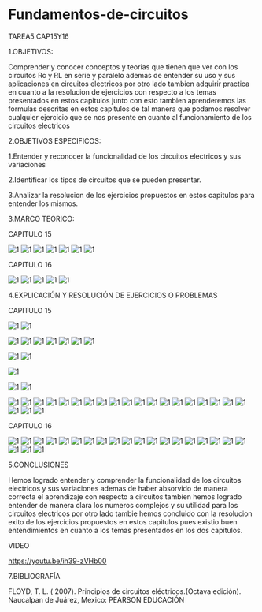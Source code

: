 # Fundamentos-de-circuitos
TAREA5 CAP15Y16

1.OBJETIVOS:

Comprender y conocer conceptos y teorias que tienen que ver con los circuitos Rc y RL en serie y paralelo ademas de entender su uso y sus aplicaciones en circuitos electricos por otro lado tambien adquirir practica en cuanto a la resolucion de ejercicios con respecto a los temas presentados en estos capitulos junto con esto tambien  aprenderemos  las formulas descritas en estos capitulos de tal manera que podamos resolver cualquier ejercicio que se nos presente en cuanto al funcionamiento de los circuitos electricos

2.OBJETIVOS ESPECIFICOS:

1.Entender y reconocer la funcionalidad de los circuitos electricos y sus variaciones

2.Identificar los tipos de circuitos que se pueden presentar.

3.Analizar la resolucion de los ejercicios propuestos en estos capitulos para entender los mismos. 

3.MARCO TEORICO:

CAPITULO 15

![1](https://github.com/Josselyn2/Fundamentos-de-circuitos/blob/Principal/IMAGENES/CAPITULO15,16/MAPAS/1.png?raw=true)
![1](https://github.com/Josselyn2/Fundamentos-de-circuitos/blob/Principal/IMAGENES/CAPITULO15,16/MAPAS/2.png?raw=true)
![1](https://github.com/Josselyn2/Fundamentos-de-circuitos/blob/Principal/IMAGENES/CAPITULO15,16/MAPAS/3.png?raw=true)
![1](https://github.com/Josselyn2/Fundamentos-de-circuitos/blob/Principal/IMAGENES/CAPITULO15,16/MAPAS/4.png?raw=true)
![1](https://github.com/Josselyn2/Fundamentos-de-circuitos/blob/Principal/IMAGENES/CAPITULO15,16/MAPAS/5.png?raw=true)
![1](https://github.com/Josselyn2/Fundamentos-de-circuitos/blob/Principal/IMAGENES/CAPITULO15,16/MAPAS/6.png?raw=true)
![1](https://github.com/Josselyn2/Fundamentos-de-circuitos/blob/Principal/IMAGENES/CAPITULO15,16/MAPAS/7.png?raw=true)

CAPITULO 16

![1](https://github.com/Josselyn2/Fundamentos-de-circuitos/blob/Principal/IMAGENES/CAPITULO15,16/MAPAS/m1.jpg?raw=true)
![1](https://github.com/Josselyn2/Fundamentos-de-circuitos/blob/Principal/IMAGENES/CAPITULO15,16/MAPAS/m2.png?raw=true)
![1](https://github.com/Josselyn2/Fundamentos-de-circuitos/blob/Principal/IMAGENES/CAPITULO15,16/MAPAS/m3.png?raw=true)
![1](https://github.com/Josselyn2/Fundamentos-de-circuitos/blob/Principal/IMAGENES/CAPITULO15,16/MAPAS/m4.png?raw=true)
![1](https://github.com/Josselyn2/Fundamentos-de-circuitos/blob/Principal/IMAGENES/CAPITULO15,16/MAPAS/m5.png?raw=true)

4.EXPLICACIÓN Y RESOLUCIÓN DE EJERCICIOS O PROBLEMAS

CAPITULO 15

![1](https://github.com/Josselyn2/Fundamentos-de-circuitos/blob/Principal/IMAGENES/CAPITULO15,16/EJ2.jpg?raw=true)
![1](https://github.com/Josselyn2/Fundamentos-de-circuitos/blob/Principal/IMAGENES/CAPITULO15,16/2EJ2.jpg?raw=true)

![1](https://github.com/Josselyn2/Fundamentos-de-circuitos/blob/Principal/IMAGENES/CAPITULO15,16/EJ4.jpg?raw=true)
![1](https://github.com/Josselyn2/Fundamentos-de-circuitos/blob/Principal/IMAGENES/CAPITULO15,16/EJ6.jpg?raw=true)
![1](https://github.com/Josselyn2/Fundamentos-de-circuitos/blob/Principal/IMAGENES/CAPITULO15,16/EJ8.jpg?raw=true)
![1](https://github.com/Josselyn2/Fundamentos-de-circuitos/blob/Principal/IMAGENES/CAPITULO15,16/EJ10.jpg?raw=true)
![1](https://github.com/Josselyn2/Fundamentos-de-circuitos/blob/Principal/IMAGENES/CAPITULO15,16/EJ12.jpg?raw=true)
![1](https://github.com/Josselyn2/Fundamentos-de-circuitos/blob/Principal/IMAGENES/CAPITULO15,16/EJ12.jpg?raw=true)
![1](https://github.com/Josselyn2/Fundamentos-de-circuitos/blob/Principal/IMAGENES/CAPITULO15,16/EJ16.jpg?raw=true)

![1](https://github.com/Josselyn2/Fundamentos-de-circuitos/blob/Principal/IMAGENES/CAPITULO15,16/EJ18.jpg?raw=true)
![1](https://github.com/Josselyn2/Fundamentos-de-circuitos/blob/Principal/IMAGENES/CAPITULO15,16/2EJ18.jpg?raw=true)

![1](https://github.com/Josselyn2/Fundamentos-de-circuitos/blob/Principal/IMAGENES/CAPITULO15,16/EJ20.jpg?raw=true)

![1](https://github.com/Josselyn2/Fundamentos-de-circuitos/blob/Principal/IMAGENES/CAPITULO15,16/EJ22.jpg?raw=true)
![1](https://github.com/Josselyn2/Fundamentos-de-circuitos/blob/Principal/IMAGENES/CAPITULO15,16/2EJ22.jpg?raw=true)

![1](https://github.com/Josselyn2/Fundamentos-de-circuitos/blob/Principal/IMAGENES/CAPITULO15,16/EJ24.jpg?raw=true)
![1](https://github.com/Josselyn2/Fundamentos-de-circuitos/blob/Principal/IMAGENES/CAPITULO15,16/EJ26.jpg?raw=true)
![1](https://github.com/Josselyn2/Fundamentos-de-circuitos/blob/Principal/IMAGENES/CAPITULO15,16/EJ28.jpg?raw=true)
![1](https://github.com/Josselyn2/Fundamentos-de-circuitos/blob/Principal/IMAGENES/CAPITULO15,16/EJ30.jpg?raw=true)
![1](https://github.com/Josselyn2/Fundamentos-de-circuitos/blob/Principal/IMAGENES/CAPITULO15,16/EJ32.jpg?raw=true)
![1](https://github.com/Josselyn2/Fundamentos-de-circuitos/blob/Principal/IMAGENES/CAPITULO15,16/EJ34.jpg?raw=true)
![1](https://github.com/Josselyn2/Fundamentos-de-circuitos/blob/Principal/IMAGENES/CAPITULO15,16/EJ36.jpg?raw=true)
![1](https://github.com/Josselyn2/Fundamentos-de-circuitos/blob/Principal/IMAGENES/CAPITULO15,16/EJ40.jpg?raw=true)
![1](https://github.com/Josselyn2/Fundamentos-de-circuitos/blob/Principal/IMAGENES/CAPITULO15,16/EJ42.jpg?raw=true)
![1](https://github.com/Josselyn2/Fundamentos-de-circuitos/blob/Principal/IMAGENES/CAPITULO15,16/EJ44.jpg?raw=true)
![1](https://github.com/Josselyn2/Fundamentos-de-circuitos/blob/Principal/IMAGENES/CAPITULO15,16/EJ46.jpg?raw=true)
![1](https://github.com/Josselyn2/Fundamentos-de-circuitos/blob/Principal/IMAGENES/CAPITULO15,16/EJ48.jpg?raw=true)
![1](https://github.com/Josselyn2/Fundamentos-de-circuitos/blob/Principal/IMAGENES/CAPITULO15,16/EJ50.jpg?raw=true)
![1](https://github.com/Josselyn2/Fundamentos-de-circuitos/blob/Principal/IMAGENES/CAPITULO15,16/EJ52.jpg?raw=true)
![1](https://github.com/Josselyn2/Fundamentos-de-circuitos/blob/Principal/IMAGENES/CAPITULO15,16/EJ54.jpg?raw=true)
![1](https://github.com/Josselyn2/Fundamentos-de-circuitos/blob/Principal/IMAGENES/CAPITULO15,16/EJ56.jpg?raw=true)
![1](https://github.com/Josselyn2/Fundamentos-de-circuitos/blob/Principal/IMAGENES/CAPITULO15,16/EJ58.jpg?raw=true)
![1](https://github.com/Josselyn2/Fundamentos-de-circuitos/blob/Principal/IMAGENES/CAPITULO15,16/EJ60.jpg?raw=true)
![1](https://github.com/Josselyn2/Fundamentos-de-circuitos/blob/Principal/IMAGENES/CAPITULO15,16/EJ62.jpg?raw=true)
![1](https://github.com/Josselyn2/Fundamentos-de-circuitos/blob/Principal/IMAGENES/CAPITULO15,16/EJ64.jpg?raw=true)
![1](https://github.com/Josselyn2/Fundamentos-de-circuitos/blob/Principal/IMAGENES/CAPITULO15,16/EJ66.jpg?raw=true)
![1](https://github.com/Josselyn2/Fundamentos-de-circuitos/blob/Principal/IMAGENES/CAPITULO15,16/EJ68.jpg?raw=true)


CAPITULO 16

![1](https://github.com/Josselyn2/Fundamentos-de-circuitos/blob/Principal/IMAGENES/CAPITULO15,16/EJE2.jpg?raw=true)
![1](https://github.com/Josselyn2/Fundamentos-de-circuitos/blob/Principal/IMAGENES/CAPITULO15,16/EJE4.jpg?raw=true)
![1](https://github.com/Josselyn2/Fundamentos-de-circuitos/blob/Principal/IMAGENES/CAPITULO15,16/EJE6.jpg?raw=true)
![1](https://github.com/Josselyn2/Fundamentos-de-circuitos/blob/Principal/IMAGENES/CAPITULO15,16/EJE8.jpg?raw=true)
![1](https://github.com/Josselyn2/Fundamentos-de-circuitos/blob/Principal/IMAGENES/CAPITULO15,16/EJE10.jpg?raw=true)
![1](https://github.com/Josselyn2/Fundamentos-de-circuitos/blob/Principal/IMAGENES/CAPITULO15,16/EJE12.jpg?raw=true)
![1](https://github.com/Josselyn2/Fundamentos-de-circuitos/blob/Principal/IMAGENES/CAPITULO15,16/EJE14.jpg?raw=true)
![1](https://github.com/Josselyn2/Fundamentos-de-circuitos/blob/Principal/IMAGENES/CAPITULO15,16/EJE16.jpg?raw=true)
![1](https://github.com/Josselyn2/Fundamentos-de-circuitos/blob/Principal/IMAGENES/CAPITULO15,16/EJE18.jpg?raw=true)
![1](https://github.com/Josselyn2/Fundamentos-de-circuitos/blob/Principal/IMAGENES/CAPITULO15,16/EJE20.jpg?raw=true)
![1](https://github.com/Josselyn2/Fundamentos-de-circuitos/blob/Principal/IMAGENES/CAPITULO15,16/EJE22.jpg?raw=true)
![1](https://github.com/Josselyn2/Fundamentos-de-circuitos/blob/Principal/IMAGENES/CAPITULO15,16/EJE24.jpg?raw=true)
![1](https://github.com/Josselyn2/Fundamentos-de-circuitos/blob/Principal/IMAGENES/CAPITULO15,16/EJE26.jpg?raw=true)
![1](https://github.com/Josselyn2/Fundamentos-de-circuitos/blob/Principal/IMAGENES/CAPITULO15,16/EJE28.jpg?raw=true)
![1](https://github.com/Josselyn2/Fundamentos-de-circuitos/blob/Principal/IMAGENES/CAPITULO15,16/EJE30.jpg?raw=true)
![1](https://github.com/Josselyn2/Fundamentos-de-circuitos/blob/Principal/IMAGENES/CAPITULO15,16/EJE32.jpg?raw=true)
![1](https://github.com/Josselyn2/Fundamentos-de-circuitos/blob/Principal/IMAGENES/CAPITULO15,16/EJE34.jpg?raw=true)
![1](https://github.com/Josselyn2/Fundamentos-de-circuitos/blob/Principal/IMAGENES/CAPITULO15,16/EJE36.jpg?raw=true)
![1](https://github.com/Josselyn2/Fundamentos-de-circuitos/blob/Principal/IMAGENES/CAPITULO15,16/EJE38.jpg?raw=true)
![1](https://github.com/Josselyn2/Fundamentos-de-circuitos/blob/Principal/IMAGENES/CAPITULO15,16/EJE40.jpg?raw=true)
![1](https://github.com/Josselyn2/Fundamentos-de-circuitos/blob/Principal/IMAGENES/CAPITULO15,16/EJE42.jpg?raw=true)
![1](https://github.com/Josselyn2/Fundamentos-de-circuitos/blob/Principal/IMAGENES/CAPITULO15,16/EJE44.jpg?raw=true)

5.CONCLUSIONES

Hemos logrado entender y comprender la funcionalidad de los circuitos electricos y sus variaciones  ademas de haber absorvido de manera correcta el aprendizaje con respecto a circuitos tambien hemos logrado entender de manera clara los numeros complejos y su utilidad para los circuitos electricos por otro lado tambie hemos concluido con la resolucion exito de los ejercicios propuestos en estos capitulos pues existio buen entendimientos en cuanto a los temas presentados en los dos capitulos. 

VIDEO

https://youtu.be/ih39-zVHb00

7.BIBLIOGRAFÍA

FLOYD, T. L. ( 2007). Principios de circuitos eléctricos.(Octava edición). Naucalpan de Juárez, Mexico: PEARSON EDUCACIÓN
